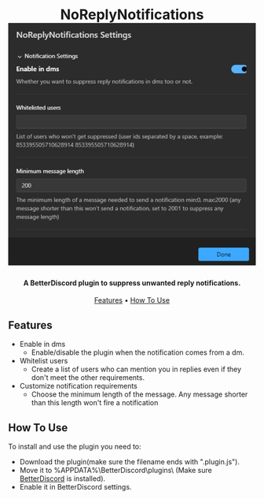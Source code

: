 
<h1 align="center">
  <br>
  NoReplyNotifications
  <br>
  <img src="https://github.com/aa552882/BetterDiscord/blob/assets/plugins/NoReplyNotifications/settings.png?raw=true" alt="NoReplyNotifications">
  <br>
</h1>

<h4 align="center">A BetterDiscord plugin to suppress unwanted reply notifications.</h4>

<p align="center">
  <a href="#features">Features</a> •
  <a href="#how-to-use">How To Use</a>
</p>

## Features

* Enable in dms
  - Enable/disable the plugin when the notification comes from a dm.
* Whitelist users
  - Create a list of users who can mention you in replies even if they don't meet the other requirements.
* Customize notification requirements
  - Choose the minimum length of the message. Any message shorter than this length won't fire a notification

## How To Use

To install and use the plugin you need to:
- Download the plugin(make sure the filename ends with ".plugin.js").
- Move it to %APPDATA%\BetterDiscord\plugins\ (Make sure [BetterDiscord](https://betterdiscord.app) is installed).
- Enable it in BetterDiscord settings.
